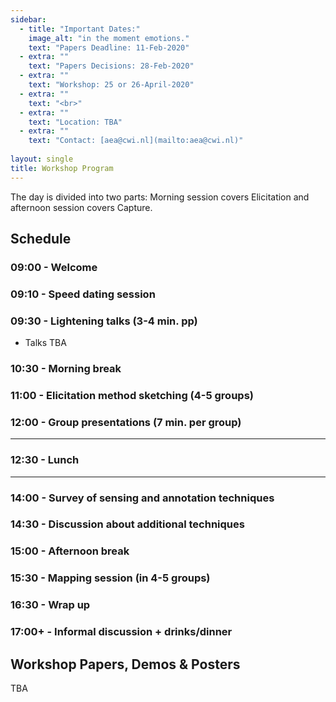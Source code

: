 ```yaml
---
sidebar:
  - title: "Important Dates:"
    image_alt: "in the moment emotions."
    text: "Papers Deadline: 11-Feb-2020"
  - extra: ""
    text: "Papers Decisions: 28-Feb-2020"
  - extra: ""
    text: "Workshop: 25 or 26-April-2020"
  - extra: ""
    text: "<br>"
  - extra: ""
    text: "Location: TBA"
  - extra: ""
    text: "Contact: [aea@cwi.nl](mailto:aea@cwi.nl)"
    
layout: single
title: Workshop Program
---
```



The day is divided into two parts: Morning session covers Elicitation and afternoon session covers Capture.

## Schedule

### 09:00 - Welcome

### 09:10 - Speed dating session

### 09:30 - Lightening talks (3-4 min. pp)

- Talks TBA	<!-- - NAME [pdf](https://){: .paper} -->

### 10:30 - Morning break

### 11:00 - Elicitation method sketching (4-5 groups)

### 12:00 - Group presentations (7 min. per group)

---
### 12:30 - Lunch
---

### 14:00 - Survey of sensing and annotation techniques

### 14:30 - Discussion about additional techniques

### 15:00 - Afternoon break

### 15:30 - Mapping session (in 4-5 groups)

### 16:30 - Wrap up

### 17:00+ - Informal discussion + drinks/dinner


## Workshop Papers, Demos & Posters

TBA	<!-- Name (affil) - [pdf](https://){: .poster} -->
